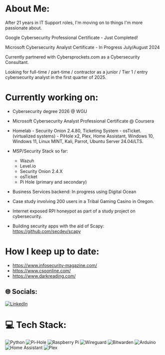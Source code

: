 # About Me:
After 21 years in IT Support roles, I'm moving on to things I'm more passionate about. 

Google Cybersecurity Professional Certificate - Just Completed!

Microsoft Cybersecurity Analyst Certificate - In Progress July/August 2024

Currently partnered with Cybersprockets.com as a Cybersecurity Consultant.

Looking for full-time / part-time / contractor as a junior / Tier 1 / entry cybersecurity analyst in the first quarter of 2025.

# Currently working on:
- Cybersecurity degree 2026 @ WGU
- Microsoft Cybersecurity Analyst Professional Certificate @ Coursera
- Homelab - Security Onion 2.4.80, Ticketing System - osTicket. (virtualized systems) - PiHole x2, Plex, Home Assistant, Windows 10, Windows 11, Linux MINT, Kali, Parrot, Ubuntu Server 24.04/LTS.
- MSP/Security Stack so far:
    - Wazuh
    - Level.io
    - Security Onion 2.4.X
    - osTicket
    - Pi Hole (primary and secondary)

- Business Services backend: In progress using Digital Ocean
- Case study involving 200 users in a Tribal Gaming Casino in Oregon.
- Internet exposed RPI honeypot as part of a study project on cybersecurity.
- Building security apps with the aid of Scapy: https://github.com/secdev/scapy

# How I keep up to date:
- https://www.infosecurity-magazine.com/
- https://www.csoonline.com/
- https://www.darkreading.com/



## 🌐 Socials:
[![LinkedIn](https://img.shields.io/badge/LinkedIn-%230077B5.svg?logo=linkedin&logoColor=white)](https://linkedin.com/in/joshuastanden) 

# 💻 Tech Stack:
![Python](https://img.shields.io/badge/python-3670A0?style=for-the-badge&logo=python&logoColor=ffdd54) ![Pi-Hole](https://img.shields.io/badge/pihole-%2396060C.svg?style=for-the-badge&logo=pi-hole&logoColor=white) ![Raspberry Pi](https://img.shields.io/badge/-RaspberryPi-C51A4A?style=for-the-badge&logo=Raspberry-Pi) ![Wireguard](https://img.shields.io/badge/wireguard-%2388171A.svg?style=for-the-badge&logo=wireguard&logoColor=white) ![Bitwarden](https://img.shields.io/badge/bitwarden-%23175DDC.svg?style=for-the-badge&logo=bitwarden&logoColor=white) ![Arduino](https://img.shields.io/badge/-Arduino-00979D?style=for-the-badge&logo=Arduino&logoColor=white) ![Home Assistant](https://img.shields.io/badge/home%20assistant-%2341BDF5.svg?style=for-the-badge&logo=home-assistant&logoColor=white) ![Plex](https://img.shields.io/badge/plex-%23E5A00D.svg?style=for-the-badge&logo=plex&logoColor=white)
